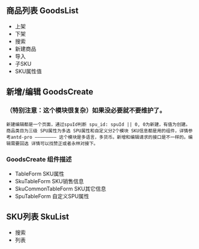 ## 商品列表 GoodsList

- 上架
- 下架
- 搜索
- 新建商品
- 导入
- 子SKU
- SKU属性值

## 新增/编辑 GoodsCreate
### （特别注意：这个模块很复杂）如果没必要就不要维护了。
``
新建编辑都是一个页面，通过spuId判断
spu_id: spuId || 0,
0为新建，有值为创建。
商品类目为三级
SPU属性为多选
SPU属性和自定义分2个模块
SKU信息都是用的组件，详情参考antd-pro
————————
这个模块是多语言，多货币。新增和编辑请求的接口是不一样的。编辑需要回选
详情可以找赞正或者永林对接下。
``
### GoodsCreate 组件描述
- TableForm SKU属性
- SkuTableForm SKU销售信息
- SkuCommonTableForm SKU其它信息
- SpuTableForm 自定义SPU属性

## SKU列表 SkuList

- 搜索
- 列表

